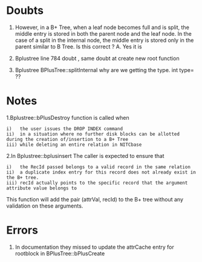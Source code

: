 # Doubts
1. However, in a B+ Tree, when a leaf node becomes full and is split, the middle entry is stored in both the parent node and the leaf node. In the case of a split in the internal node, the middle entry is stored only in the parent similar to B Tree. Is this correct ?
A. Yes it is

2. Bplustree line 784 doubt , same doubt at create new root function
3. Bplustree BPlusTree::splitInternal why are we getting the type. int type= ??

# Notes
1.Bplustree::bPlusDestroy function is called when

    i)   the user issues the DROP INDEX command
    ii)  in a situation where no further disk blocks can be allotted during the creation of/insertion to a B+ Tree
    iii) while deleting an entire relation in NITCbase
2.In Bplustree::bplusinsert The caller is expected to ensure that

    i)   the RecId passed belongs to a valid record in the same relation
    ii)  a duplicate index entry for this record does not already exist in the B+ tree.
    iii) recId actually points to the specific record that the argument attribute value belongs to

This function will add the pair (attrVal, recId) to the B+ tree without any validation on these arguments.

# Errors
1. In documentation they missed to update the attrCache entry for rootblock in BPlusTree::bPlusCreate
